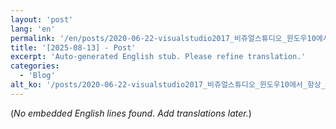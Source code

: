 ```yaml
---
layout: 'post'
lang: 'en'
permalink: '/en/posts/2020-06-22-visualstudio2017_비쥬얼스튜디오_윈도우10에서_항상_관리자_권한_실행/'
title: '[2025-08-13] - Post'
excerpt: 'Auto-generated English stub. Please refine translation.'
categories:
  - 'Blog'
alt_ko: '/posts/2020-06-22-visualstudio2017_비쥬얼스튜디오_윈도우10에서_항상_관리자_권한_실행/'
---
```


(*No embedded English lines found. Add translations later.*)
